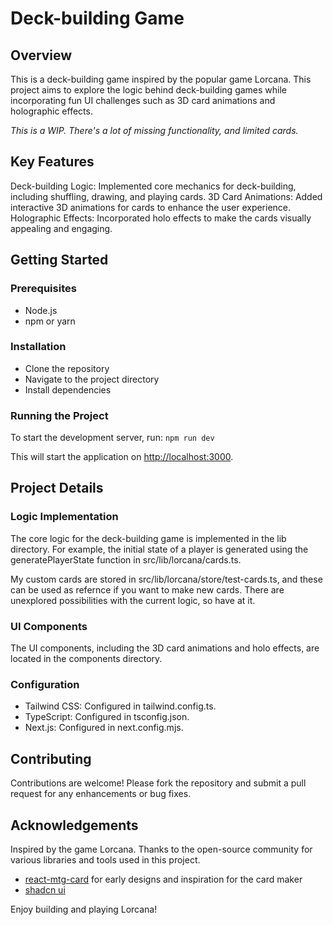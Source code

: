 # Deck-building Game

## Overview

This is a deck-building game inspired by the popular game Lorcana. This project aims to explore the logic behind deck-building games while incorporating fun UI challenges such as 3D card animations and holographic effects.

_This is a WIP. There's a lot of missing functionality, and limited cards._

## Key Features

Deck-building Logic: Implemented core mechanics for deck-building, including shuffling, drawing, and playing cards.
3D Card Animations: Added interactive 3D animations for cards to enhance the user experience.
Holographic Effects: Incorporated holo effects to make the cards visually appealing and engaging.

## Getting Started

### Prerequisites

- Node.js
- npm or yarn

### Installation

- Clone the repository
- Navigate to the project directory
- Install dependencies

### Running the Project

To start the development server, run: `npm run dev`

This will start the application on <http://localhost:3000>.

## Project Details

### Logic Implementation

The core logic for the deck-building game is implemented in the lib directory. For example, the initial state of a player is generated using the generatePlayerState function in src/lib/lorcana/cards.ts.

My custom cards are stored in src/lib/lorcana/store/test-cards.ts, and these can be used as refernce if you want to make new cards. There are unexplored possibilities with the current logic, so have at it.

### UI Components

The UI components, including the 3D card animations and holo effects, are located in the components directory.

### Configuration

- Tailwind CSS: Configured in tailwind.config.ts.
- TypeScript: Configured in tsconfig.json.
- Next.js: Configured in next.config.mjs.

## Contributing

Contributions are welcome! Please fork the repository and submit a pull request for any enhancements or bug fixes.

## Acknowledgements

Inspired by the game Lorcana.
Thanks to the open-source community for various libraries and tools used in this project.

- [react-mtg-card](https://github.com/germanyn/reactjs-mtg-card) for early designs and inspiration for the card maker
- [shadcn ui](https://github.com/shadcn-ui/ui)

Enjoy building and playing Lorcana!
